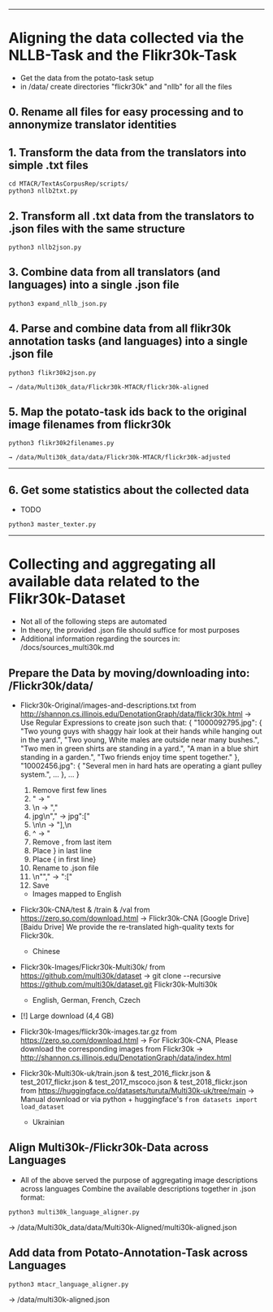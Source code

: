 
---
# Aligning the data collected via the NLLB-Task and the Flikr30k-Task
- Get the data from the potato-task setup
- in /data/ create directories "flickr30k" and "nllb" for all the files


## 0. Rename all files for easy processing and to annonymize translator identities

## 1. Transform the data from the translators into simple .txt files 
```
cd MTACR/TextAsCorpusRep/scripts/
python3 nllb2txt.py
```

## 2. Transform all .txt data from the translators to .json files with the same structure 
```
python3 nllb2json.py
```

## 3. Combine data from all translators (and languages) into a single .json file 
```
python3 expand_nllb_json.py
```

## 4. Parse and combine data from all flikr30k annotation tasks (and languages) into a single .json file 
```
python3 flikr30k2json.py
```
    → /data/Multi30k_data/Flickr30k-MTACR/flickr30k-aligned

## 5. Map the potato-task ids back to the original image filenames from flickr30k
```
python3 flikr30k2filenames.py
```
    → /data/Multi30k_data/data/Flickr30k-MTACR/flickr30k-adjusted


---

## 6. Get some statistics about the collected data 
- TODO
```
python3 master_texter.py
```



---
# Collecting and aggregating all available data related to the Flikr30k-Dataset
- Not all of the following steps are automated
- In theory, the provided .json file should suffice for most purposes
- Additional information regarding the sources in: /docs/sources_multi30k.md

## Prepare the Data by moving/downloading into: /Flickr30k/data/

- Flickr30k-Original/images-and-descriptions.txt
from http://shannon.cs.illinois.edu/DenotationGraph/data/flickr30k.html
    → Use Regular Expressions to create json such that:
    {
        "1000092795.jpg":
        {
            "Two young guys with shaggy hair look at their hands while hanging out in the yard.",
            "Two young, White males are outside near many bushes.",
            "Two men in green shirts are standing in a yard.",
            "A man in a blue shirt standing in a garden.",
            "Two friends enjoy time spent together."
        },
        "10002456.jpg":
        {
            "Several men in hard hats are operating a giant pulley system.", ...
        }, ...
    }
    1. Remove first few lines
    2. " → \"
    3. \n    → ","
    4. jpg\n"," → jpg":["
    5. \n\n → "],\n
    6. ^ → "
    7. Remove , from last item
    8. Place } in last line
    9. Place { in first line}
    10. Rename to .json file
    11. \n""," → ":["
    12. Save
    - Images mapped to English


- Flickr30k-CNA/test & /train & /val
from https://zero.so.com/download.html
    → Flickr30k-CNA [Google Drive] [Baidu Drive] We provide the re-translated high-quality texts for Flickr30k.
    - Chinese


- Flickr30k-Images/Flickr30k-Multi30k/
from https://github.com/multi30k/dataset
    → git clone --recursive https://github.com/multi30k/dataset.git Flickr30k-Multi30k
    - English, German, French, Czech


- [!] Large download (4,4 GB)
- Flickr30k-Images/flickr30k-images.tar.gz
from https://zero.so.com/download.html
    → For Flickr30k-CNA, Please download the corresponding images from Flickr30k
        → http://shannon.cs.illinois.edu/DenotationGraph/data/index.html


- Flickr30k-Multi30k-uk/train.json & test_2016_flickr.json & test_2017_flickr.json & test_2017_mscoco.json & test_2018_flickr.json
from https://huggingface.co/datasets/turuta/Multi30k-uk/tree/main
    → Manual download or via python + huggingface's `from datasets import load_dataset`
    - Ukrainian



## Align Multi30k-/Flickr30k-Data across Languages
- All of the above served the purpose of aggregating image descriptions across languages
Combine the available descriptions together in .json format:
```
python3 multi30k_language_aligner.py
```
→ /data/Multi30k_data/data/Multi30k-Aligned/multi30k-aligned.json



## Add data from Potato-Annotation-Task across Languages
```
python3 mtacr_language_aligner.py
```
→ /data/multi30k-aligned.json

